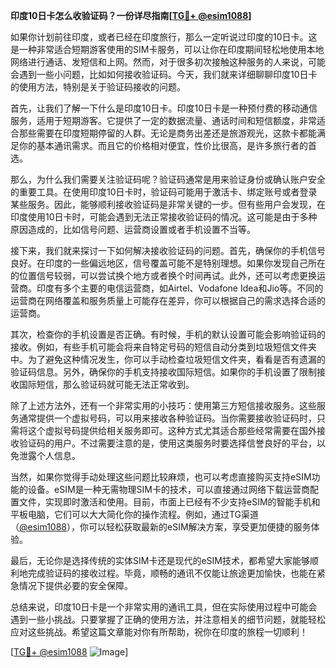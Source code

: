 **印度10日卡怎么收验证码？一份详尽指南[[TG💪+ @esim1088](https://t.me/s/esim1088)]**

如果你计划前往印度，或者已经在印度旅行，那么一定听说过印度的10日卡。这是一种非常适合短期游客使用的SIM卡服务，可以让你在印度期间轻松地使用本地网络进行通话、发短信和上网。然而，对于很多初次接触这种服务的人来说，可能会遇到一些小问题，比如如何接收验证码。今天，我们就来详细聊聊印度10日卡的使用方法，特别是关于验证码接收的问题。

首先，让我们了解一下什么是印度10日卡。印度10日卡是一种预付费的移动通信服务，适用于短期游客。它提供了一定的数据流量、通话时间和短信额度，非常适合那些需要在印度短期停留的人群。无论是商务出差还是旅游观光，这款卡都能满足你的基本通讯需求。而且它的价格相对便宜，性价比很高，是许多旅行者的首选。

那么，为什么我们需要关注验证码呢？验证码通常是用来验证身份或确认账户安全的重要工具。在使用印度10日卡时，验证码可能用于激活卡、绑定账号或者登录某些服务。因此，能够顺利接收验证码是非常关键的一步。但有些用户会发现，在印度使用10日卡时，可能会遇到无法正常接收验证码的情况。这可能是由于多种原因造成的，比如信号问题、运营商设置或者手机设置不当等。

接下来，我们就来探讨一下如何解决接收验证码的问题。首先，确保你的手机信号良好。在印度的一些偏远地区，信号覆盖可能不是特别理想。如果你发现自己所在的位置信号较弱，可以尝试换个地方或者换个时间再试。此外，还可以考虑更换运营商。印度有多个主要的电信运营商，如Airtel、Vodafone Idea和Jio等。不同的运营商在网络覆盖和服务质量上可能存在差异，你可以根据自己的需求选择合适的运营商。

其次，检查你的手机设置是否正确。有时候，手机的默认设置可能会影响验证码的接收。例如，有些手机可能会将来自特定号码的短信自动分类到垃圾短信文件夹中。为了避免这种情况发生，你可以手动检查垃圾短信文件夹，看看是否有遗漏的验证码信息。另外，确保你的手机支持接收国际短信。如果你的手机设置了限制接收国际短信，那么验证码就可能无法正常收到。

除了上述方法外，还有一个非常实用的小技巧：使用第三方短信接收服务。这些服务通常提供一个虚拟号码，可以用来接收各种验证码。当你需要接收验证码时，只需将这个虚拟号码提供给相关服务即可。这种方式尤其适合那些经常需要在国外接收验证码的用户。不过需要注意的是，使用这类服务时要选择信誉良好的平台，以免泄露个人信息。

当然，如果你觉得手动处理这些问题比较麻烦，也可以考虑直接购买支持eSIM功能的设备。eSIM是一种无需物理SIM卡的技术，可以直接通过网络下载运营商配置文件，实现即时激活和使用。目前，市面上已经有不少支持eSIM的智能手机和平板电脑，它们可以大大简化你的操作流程。例如，通过TG渠道（[@esim1088](https://t.me/s/esim1088)），你可以轻松获取最新的eSIM解决方案，享受更加便捷的服务体验。

最后，无论你是选择传统的实体SIM卡还是现代的eSIM技术，都希望大家能够顺利地完成验证码的接收过程。毕竟，顺畅的通讯不仅能让旅途更加愉快，也能在紧急情况下提供必要的安全保障。

总结来说，印度10日卡是一个非常实用的通讯工具，但在实际使用过程中可能会遇到一些小挑战。只要掌握了正确的使用方法，并注意相关的细节问题，就能轻松应对这些挑战。希望这篇文章能对你有所帮助，祝你在印度的旅程一切顺利！

[[TG💪+ @esim1088](https://t.me/s/esim1088) ![Image](https://i.postimg.cc/4NQfJmqS/Snipaste-2025-05-13-00-14-12.png)]